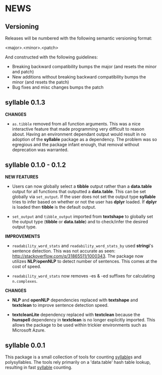 NEWS
====

Versioning
----------

Releases will be numbered with the following semantic versioning format:

&lt;major&gt;.&lt;minor&gt;.&lt;patch&gt;

And constructed with the following guidelines:

* Breaking backward compatibility bumps the major (and resets the minor
  and patch)
* New additions without breaking backward compatibility bumps the minor
  (and resets the patch)
* Bug fixes and misc changes bumps the patch


syllable 0.1.3
----------------------------------------------------------------

**CHANGES**

* `as.tibble` removed from all function arguments.  This was a nice interactive
  feature that made programming very difficult to reason about.  Having an
  environment dependant output would result in no adoption of the **syllable**
  package as a dependency.  The problem was so egregious and the package infant
  enough, that removal without deprecation was warranted.



syllable 0.1.0 - 0.1.2
----------------------------------------------------------------

**NEW FEATURES**

* Users can now globally select a **tibble** output rather than a **data.table**
  output for all functions that outputted a **data.table**.  This can be set
  globally via `set_output`.  If the user does not set the output type
  **syllable** tries to infer based on whether or not the user has **dplyr**
  loaded.  If **dplyr** is loaded then **tibble** is the default output.

* `set_output` and `tibble_output` imported from **textshape** to globally set the
  output type (**tibble** or **data.table**) and to check/infer the desired output
  type.

**IMPROVEMENTS**

* `readability_word_stats` and `readability_word_stats_by` used **stringi**'s
  sentence detection.  This was not accurate as seen:
  http://stackoverflow.com/q/31865511/1000343.  The package now utilizes
  **NLP**/**openNLP** to detect number of sentences.  This comes at the cost of
  speed.

* `readability_word_stats` now removes -es & -ed suffixes for calculating
  `n.complexes`.

**CHANGES**

* **NLP** and **openNLP** dependencies replaced with **textshape** and
  **textclean** to improve sentence detection speed.

* **textcleanLite** dependency replaced with **textclean** because the
  **hunspell** dependency in **textclean** is no longer explicitly imported.
  This allows the package to be used within trickier environments such as
  Microsoft Azure.



syllable 0.0.1
----------------------------------------------------------------

This package is a small collection of tools for counting <a href="https://github.com/trinker/syllable" target="_blank">syllable</a>s and
polysyllables.  The tools rely primarily on a 'data.table' hash table lookup,
resulting in fast <a href="https://github.com/trinker/syllable" target="_blank">syllable</a> counting.
